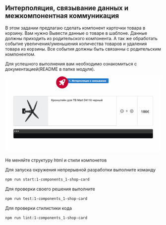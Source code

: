 ## Интерполяция, связывание данных и межкомпонентная коммуникация

В этом задании предлагаю сделать компонент карточки товара в корзину. Вам нужно Вывести данные о товаре в шаблоне.
Данные должны приходить из родительского компонента. А так же обработать событие увеличения/уменьшения количества товаров и удаления товара из корзины.
Все события должны быть связанны с родительским компонентом.

Для успешного выполнения  вам необходимо ознакомиться с документацией(README в папке модуля).

![Demo](assets/demo.gif)

Не меняйте структуру html и стили компонетов

Для запуска окружения непрерывной разработки выполните команду

```bash
npm run start:1-components_1-shop-card
```

Для проверки своего решения выполните

```bash
npm run test:1-components_1-shop-card
```

  Для проверки стилистики кода

```bash
npm run lint:1-components_1-shop-card
```
